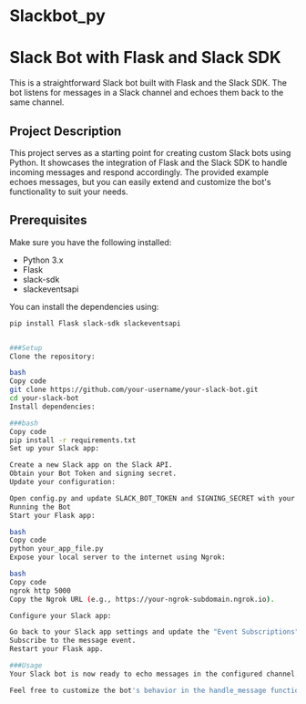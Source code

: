 # Slackbot_py
# Slack Bot with Flask and Slack SDK

This is a straightforward Slack bot built with Flask and the Slack SDK. The bot listens for messages in a Slack channel and echoes them back to the same channel.

## Project Description

This project serves as a starting point for creating custom Slack bots using Python. It showcases the integration of Flask and the Slack SDK to handle incoming messages and respond accordingly. The provided example echoes messages, but you can easily extend and customize the bot's functionality to suit your needs.

## Prerequisites

Make sure you have the following installed:

- Python 3.x
- Flask
- slack-sdk
- slackeventsapi

You can install the dependencies using:

```bash
pip install Flask slack-sdk slackeventsapi


###Setup
Clone the repository:

bash
Copy code
git clone https://github.com/your-username/your-slack-bot.git
cd your-slack-bot
Install dependencies:

###bash
Copy code
pip install -r requirements.txt
Set up your Slack app:

Create a new Slack app on the Slack API.
Obtain your Bot Token and signing secret.
Update your configuration:

Open config.py and update SLACK_BOT_TOKEN and SIGNING_SECRET with your values.
Running the Bot
Start your Flask app:

bash
Copy code
python your_app_file.py
Expose your local server to the internet using Ngrok:

bash
Copy code
ngrok http 5000
Copy the Ngrok URL (e.g., https://your-ngrok-subdomain.ngrok.io).

Configure your Slack app:

Go back to your Slack app settings and update the "Event Subscriptions" with the Ngrok URL followed by /slack/events (e.g., https://your-ngrok-subdomain.ngrok.io/slack/events).
Subscribe to the message event.
Restart your Flask app.

###Usage
Your Slack bot is now ready to echo messages in the configured channel. Simply mention the bot or send a message, and it will respond.

Feel free to customize the bot's behavior in the handle_message function.

